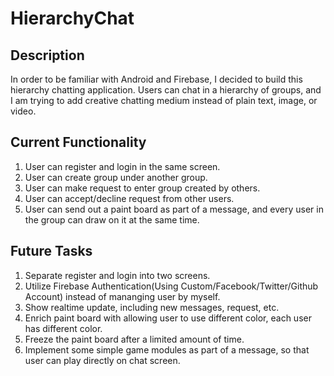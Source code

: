 # HierarchyChat

## Description

In order to be familiar with Android and Firebase, I decided to build this hierarchy chatting application. Users can
chat in a hierarchy of groups, and I am trying to add creative chatting medium instead of plain text, image, or video.

## Current Functionality

1. User can register and login in the same screen.
2. User can create group under another group.
3. User can make request to enter group created by others.
4. User can accept/decline request from other users.
5. User can send out a paint board as part of a message, and every user in the group can draw on it at the same time.

## Future Tasks

1. Separate register and login into two screens.
2. Utilize Firebase Authentication(Using Custom/Facebook/Twitter/Github Account) instead of mananging user by myself.
3. Show realtime update, including new messages, request, etc.
4. Enrich paint board with allowing user to use different color, each user has different color.
5. Freeze the paint board after a limited amount of time.
6. Implement some simple game modules as part of a message, so that user can play directly on chat screen.
